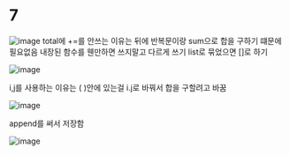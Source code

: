 # 7

![image](https://github.com/LeeMinGyu23/7/assets/117800561/c91ed05c-2103-4033-aba6-459820e51a03)
total에 +=를 안쓰는 이유는 뒤에 반복문이랑 sum으로 합을 구하기 떄문에 필요없음
내장된 함수를 웬만하면 쓰지말고 다르게 쓰기 list로 묶었으면 []로 하기


![image](https://github.com/LeeMinGyu23/7/assets/117800561/72a8f312-830d-4f48-889b-f035ac31858d)

i,j를 사용하는 이유는 ( )안에 있는걸 i.j로 바꿔서 합을 구할려고 바꿈 


![image](https://github.com/LeeMinGyu23/7/assets/117800561/e60bba05-0aa5-4f6a-be27-c392bb070461)

append를 써서 저장함


![image](https://github.com/LeeMinGyu23/7/assets/117800561/2cd476da-a31a-4529-819a-bcfe2dec28ba)

